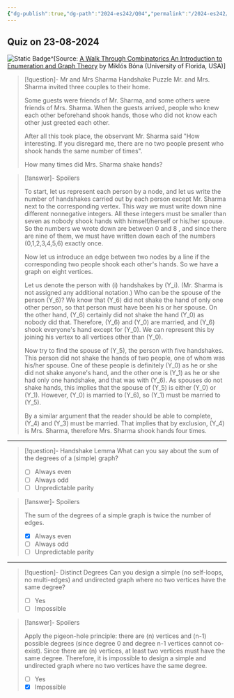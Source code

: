 ```yaml
---
{"dg-publish":true,"dg-path":"2024-es242/Q04","permalink":"/2024-es242/q04/"}
---
```


## Quiz on 23-08-2024


<div class="transclusion internal-embed is-loaded"><div class="markdown-embed">



![Static Badge](https://img.shields.io/badge/source-Bona-blue)^[Source: [A Walk Through Combinatorics An Introduction to Enumeration and Graph Theory](https://doi.org/10.1142/4918) by Miklós Bóna (University of Florida, USA)]

> [!question]- Mr and Mrs Sharma Handshake Puzzle
> Mr. and Mrs. Sharma invited three couples to their home.
> 
> Some guests were friends of Mr. Sharma, and some others were friends of Mrs. Sharma. When the guests arrived, people who knew each other beforehand shook hands, those who did not know each other just greeted each other.
> 
> After all this took place, the observant Mr. Sharma said "How interesting. If you disregard me, there are no two people present who shook hands the same number of times". 
> 
> How many times did Mrs. Sharma shake hands?

> [!answer]- Spoilers
> 
> To start, let us represent each person by a node, and let us write the number of handshakes carried out by each person except Mr. Sharma next to the corresponding vertex. This way we must write down nine different nonnegative integers. All these integers must be smaller than seven as nobody shook hands with himself/herself or his/her spouse. So the numbers we wrote down are between 0 and 8 , and since there are nine of them, we must have written down each of the numbers \(0,1,2,3,4,5,6\) exactly once.
> 
> Now let us introduce an edge between two nodes by a line if the corresponding two people shook each other's hands. So we have a graph on eight vertices.
> 
> Let us denote the person with \(i\) handshakes by \(Y_i\). (Mr. Sharma is not assigned any additional notation.) Who can be the spouse of the person \(Y_6\)? We know that \(Y_6\) did not shake the hand of only one other person, so that person must have been his or her spouse. On the other hand, \(Y_6\) certainly did not shake the hand \(Y_0\) as nobody did that. Therefore, \(Y_6\) and \(Y_0\) are married, and \(Y_6\) shook everyone's hand except for \(Y_0\). We can represent this by joining his vertex to all vertices other than \(Y_0\).
> 
> Now try to find the spouse of \(Y_5\), the person with five handshakes. This person did not shake the hands of two people, one of whom was his/her spouse. One of these people is definitely \(Y_0\) as he or she did not shake anyone's hand, and the other one is \(Y_1\) as he or she had only one handshake, and that was with \(Y_6\). As spouses do not shake hands, this implies that the spouse of \(Y_5\) is either \(Y_0\) or \(Y_1\). However, \(Y_0\) is married to \(Y_6\), so \(Y_1\) must be married to \(Y_5\).
> 
> By a similar argument that the reader should be able to complete, \(Y_4\) and \(Y_3\) must be married. That implies that by exclusion, \(Y_4\) is Mrs. Sharma, therefore Mrs. Sharma shook hands four times.


</div></div>


---


<div class="transclusion internal-embed is-loaded"><div class="markdown-embed">



> [!question]- Handshake Lemma
> What can you say about the sum of the degrees of a (simple) graph?
> 
> - [ ] Always even
> - [ ] Always odd
> - [ ] Unpredictable parity

> [!answer]- Spoilers
> 
> The sum of the degrees of a simple graph is twice the number of edges.
> 
> - [X] Always even
> - [ ] Always odd
> - [ ] Unpredictable parity

</div></div>


---


<div class="transclusion internal-embed is-loaded"><div class="markdown-embed">



> [!question]- Distinct Degrees
> Can you design a simple (no self-loops, no multi-edges) and undirected graph where no two vertices have the same degree?
> 
> - [ ] Yes
> - [ ] Impossible

> [!answer]- Spoilers
> 
> Apply the pigeon-hole principle: there are \(n\) vertices and \(n-1\) possible degrees (since degree 0 and degree n-1 vertices cannot co-exist). Since there are \(n\) vertices, at least two vertices must have the same degree. Therefore, it is impossible to design a simple and undirected graph where no two vertices have the same degree.
> 
> - [ ] Yes
> - [X] Impossible


</div></div>
